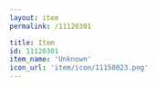 ```yaml
---
layout: item
permalink: /11120301

title: Item
id: 11120301
item_name: 'Unknown'
icon_url: 'item/icon/11150023.png'
---
```

